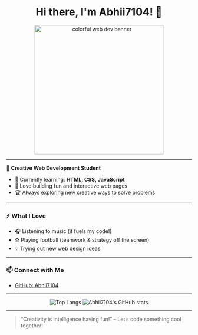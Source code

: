 <!-- Profile README for Abhii7104 -->

<h1 align="center">Hi there, I'm Abhii7104! 👋</h1>
<p align="center">
  <img src="https://user-images.githubusercontent.com/74038190/212750376-5f3c2c6a-ae7c-4f37-a8d9-4e7b0c4e8e20.gif" width="350" alt="colorful web dev banner"/>
</p>

---

🌈 **Creative Web Development Student**

- 🚀 Currently learning: **HTML, CSS, JavaScript**
- 🎨 Love building fun and interactive web pages
- 🏆 Always exploring new creative ways to solve problems

---

### ⚡ What I Love

- 🎧 Listening to music (it fuels my code!)
- ⚽ Playing football (teamwork & strategy off the screen)
- 💡 Trying out new web design ideas

---

### 📫 Connect with Me

- [GitHub: Abhii7104](https://github.com/Abhii7104)

---

<div align="center">

![Top Langs](https://github-readme-stats.vercel.app/api/top-langs/?username=Abhii7104&layout=compact&theme=radical)
![Abhii7104's GitHub stats](https://github-readme-stats.vercel.app/api?username=Abhii7104&show_icons=true&theme=radical)

</div>

---

> “Creativity is intelligence having fun!” – Let’s code something cool together!
